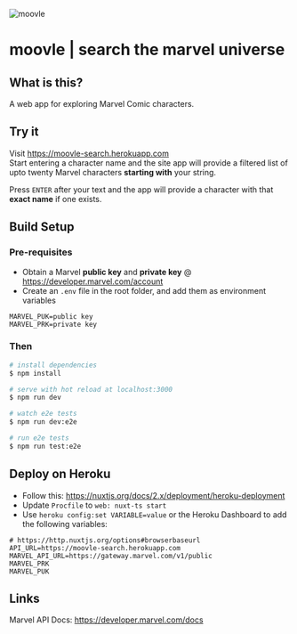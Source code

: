 ![moovle](https://user-images.githubusercontent.com/3874813/102837365-c0a3d680-444f-11eb-97ae-15f409a064c3.png)
# **moovle** | search the marvel universe

## What is this?
A web app for exploring Marvel Comic characters.

## Try it
Visit https://moovle-search.herokuapp.com  
Start entering a character name and the site app will provide a filtered list of upto twenty Marvel characters **starting with** your string.

Press `ENTER` after your text and the app will provide a character with that **exact name** if one exists.

## Build Setup

### Pre-requisites
- Obtain a Marvel **public key** and **private key** @ https://developer.marvel.com/account 
- Create an `.env` file in the root folder, and add them as environment variables
```
MARVEL_PUK=public key
MARVEL_PRK=private key
```
### Then
```bash
# install dependencies
$ npm install

# serve with hot reload at localhost:3000
$ npm run dev

# watch e2e tests
$ npm run dev:e2e

# run e2e tests
$ npm run test:e2e
```

## Deploy on Heroku
- Follow this: https://nuxtjs.org/docs/2.x/deployment/heroku-deployment
- Update `Procfile` to `web: nuxt-ts start`
- Use `heroku config:set VARIABLE=value` or the Heroku Dashboard to add the following variables:
```
# https://http.nuxtjs.org/options#browserbaseurl
API_URL=https://moovle-search.herokuapp.com
MARVEL_API_URL=https://gateway.marvel.com/v1/public
MARVEL_PRK
MARVEL_PUK
```

## Links
Marvel API Docs: https://developer.marvel.com/docs
